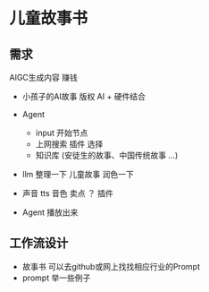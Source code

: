 # 儿童故事书

## 需求
AIGC生成内容 赚钱
- 小孩子的AI故事  版权
    AI + 硬件结合
- Agent
    - input 开始节点
    - 上网搜索 插件 选择
    - 知识库 (安徒生的故事、中国传统故事 ...)

- llm 整理一下 儿童故事
    润色一下
- 声音 tts 音色 卖点 ？ 插件
- Agent 播放出来

## 工作流设计
- 故事书
    可以去github或网上找找相应行业的Prompt
- prompt
    举一些例子